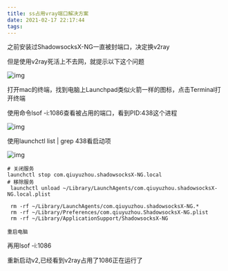 ```yaml
---
title: ss占用vray端口解决方案
date: 2021-02-17 22:17:44
tags:
---
```




之前安装过ShadowsocksX-NG一直被封端口，决定换v2ray

但是使用v2ray死活上不去网，就提示以下这个问题

![img](https://ivpsr.com/wp-content/uploads/2020/11/1605841745-8a993752e9658af.jpg)

打开mac的终端，找到电脑上Launchpad类似火箭一样的图标，点击Terminal打开终端

使用命令lsof -i:1086查看被占用的端口，看到PID:438这个进程

![img](https://ivpsr.com/wp-content/uploads/2020/11/1605842167-1a785dbb9ad6943.jpg)

使用launchctl list | grep 438看启动项

![img](https://ivpsr.com/wp-content/uploads/2020/11/1605842328-c20ef55b3b45374.jpg)

```
# 关闭服务
launchctl stop com.qiuyuzhou.shadowsocksX-NG.local
# 移除服务
 launchctl unload ~/Library/LaunchAgents/com.qiuyuzhou.shadowsocksX-NG.local.plist

 rm -rf ~/Library/LaunchAgents/com.qiuyuzhou.shadowsocksX-NG.*
 rm -rf ~/Library/Preferences/com.qiuyuzhou.ShadowsocksX-NG.plist
 rm -rf ~/Library/ApplicationSupport/ShadowsocksX-NG

重启电脑
```

再用lsof -i:1086

重新启动v2,已经看到v2ray占用了1086正在运行了

